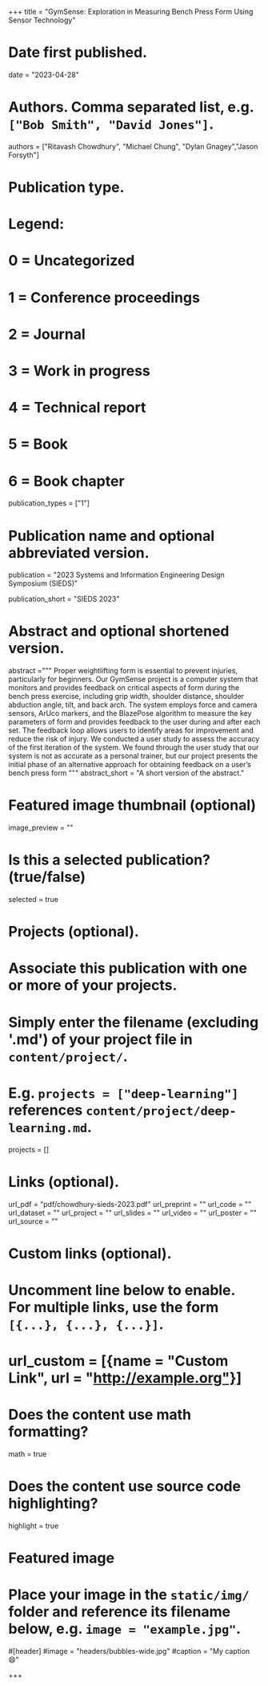 +++
title = "GymSense: Exploration in Measuring Bench Press Form Using Sensor Technology"

# Date first published.
date = "2023-04-28"

# Authors. Comma separated list, e.g. `["Bob Smith", "David Jones"]`.
authors = ["Ritavash Chowdhury", "Michael Chung", "Dylan Gnagey","Jason Forsyth"]

# Publication type.
# Legend:
# 0 = Uncategorized
# 1 = Conference proceedings
# 2 = Journal
# 3 = Work in progress
# 4 = Technical report
# 5 = Book
# 6 = Book chapter
publication_types = ["1"]

# Publication name and optional abbreviated version.
publication = "2023 Systems and Information Engineering Design Symposium (SIEDS)"

publication_short = "SIEDS 2023"

# Abstract and optional shortened version.
abstract ="""
Proper weightlifting form is essential to prevent injuries, particularly for beginners. Our GymSense project is a computer system that monitors and provides feedback on critical aspects of form during the bench press exercise, including grip width, shoulder distance, shoulder abduction angle, tilt, and back arch. The system employs force and camera sensors, ArUco markers, and the BlazePose algorithm to measure the key parameters of form and provides feedback to the user during and after each set. The feedback loop allows users to identify areas for improvement and reduce the risk of injury. We conducted a user study to assess the accuracy of the first iteration of the system. We found through the user study that our system is not as accurate as a personal trainer, but our project presents the initial phase of an alternative approach for obtaining feedback on a user’s bench press form
"""
abstract_short = "A short version of the abstract."

# Featured image thumbnail (optional)
image_preview = ""

# Is this a selected publication? (true/false)
selected = true

# Projects (optional).
#   Associate this publication with one or more of your projects.
#   Simply enter the filename (excluding '.md') of your project file in `content/project/`.
#   E.g. `projects = ["deep-learning"]` references `content/project/deep-learning.md`.
projects = []

# Links (optional).
url_pdf = "pdf/chowdhury-sieds-2023.pdf"
url_preprint = ""
url_code = ""
url_dataset = ""
url_project = ""
url_slides = ""
url_video = ""
url_poster = ""
url_source = ""

# Custom links (optional).
#   Uncomment line below to enable. For multiple links, use the form `[{...}, {...}, {...}]`.
# url_custom = [{name = "Custom Link", url = "http://example.org"}]

# Does the content use math formatting?
math = true

# Does the content use source code highlighting?
highlight = true

# Featured image
# Place your image in the `static/img/` folder and reference its filename below, e.g. `image = "example.jpg"`.
#[header]
#image = "headers/bubbles-wide.jpg"
#caption = "My caption 😄"

+++

